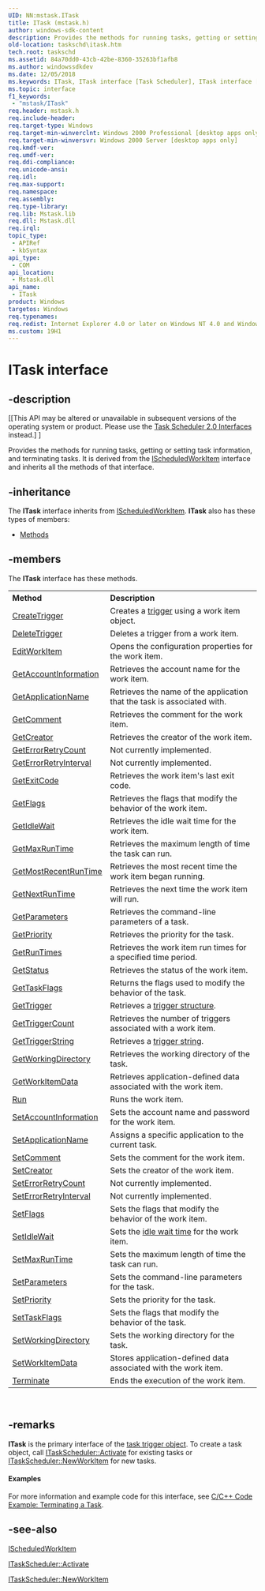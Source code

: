 ```yaml
---
UID: NN:mstask.ITask
title: ITask (mstask.h)
author: windows-sdk-content
description: Provides the methods for running tasks, getting or setting task information, and terminating tasks. It is derived from the IScheduledWorkItem interface and inherits all the methods of that interface.
old-location: taskschd\itask.htm
tech.root: taskschd
ms.assetid: 84a70dd0-43cb-42be-8360-35263bf1afb8
ms.author: windowssdkdev
ms.date: 12/05/2018
ms.keywords: ITask, ITask interface [Task Scheduler], ITask interface [Task Scheduler],described, _msb_itask, mstask/ITask, taskschd.itask
ms.topic: interface
f1_keywords: 
 - "mstask/ITask"
req.header: mstask.h
req.include-header: 
req.target-type: Windows
req.target-min-winverclnt: Windows 2000 Professional [desktop apps only]
req.target-min-winversvr: Windows 2000 Server [desktop apps only]
req.kmdf-ver: 
req.umdf-ver: 
req.ddi-compliance: 
req.unicode-ansi: 
req.idl: 
req.max-support: 
req.namespace: 
req.assembly: 
req.type-library: 
req.lib: Mstask.lib
req.dll: Mstask.dll
req.irql: 
topic_type:
 - APIRef
 - kbSyntax
api_type:
 - COM
api_location:
 - Mstask.dll
api_name:
 - ITask
product: Windows
targetos: Windows
req.typenames: 
req.redist: Internet Explorer 4.0 or later on Windows NT 4.0 and Windows 95
ms.custom: 19H1
---
```


# ITask interface


## -description


<p class="CCE_Message">[[This API may be altered or unavailable in subsequent versions of the operating system or product. Please use the <a href="https://docs.microsoft.com/windows/desktop/TaskSchd/task-scheduler-2-0-interfaces">Task Scheduler 2.0 Interfaces</a> instead.] ]

Provides the methods for running tasks, getting or setting task information, and terminating tasks. It is derived from the 
<a href="https://docs.microsoft.com/windows/desktop/api/mstask/nn-mstask-ischeduledworkitem">IScheduledWorkItem</a> interface and inherits all the methods of that interface.


## -inheritance

The <b xmlns:loc="http://microsoft.com/wdcml/l10n">ITask</b> interface inherits from <a href="https://docs.microsoft.com/windows/desktop/api/mstask/nn-mstask-ischeduledworkitem">IScheduledWorkItem</a>. <b>ITask</b> also has these types of members:
<ul>
<li><a href="https://docs.microsoft.com/">Methods</a></li>
</ul>

## -members

The <b>ITask</b> interface has these methods.
<table class="members" id="memberListMethods">
<tr>
<th align="left" width="37%">Method</th>
<th align="left" width="63%">Description</th>
</tr>
<tr data="declared;">
<td align="left" width="37%">
<a href="https://docs.microsoft.com/windows/desktop/api/mstask/nf-mstask-ischeduledworkitem-createtrigger">CreateTrigger</a>
</td>
<td align="left" width="63%">
Creates a <a href="https://docs.microsoft.com/windows/desktop/TaskSchd/t">trigger</a> using a work item object.

</td>
</tr>
<tr data="declared;">
<td align="left" width="37%">
<a href="https://docs.microsoft.com/windows/desktop/api/mstask/nf-mstask-ischeduledworkitem-deletetrigger">DeleteTrigger</a>
</td>
<td align="left" width="63%">
Deletes a trigger from a work item.

</td>
</tr>
<tr data="declared;">
<td align="left" width="37%">
<a href="https://docs.microsoft.com/windows/desktop/api/mstask/nf-mstask-ischeduledworkitem-editworkitem">EditWorkItem</a>
</td>
<td align="left" width="63%">
Opens the configuration properties for the work item.

</td>
</tr>
<tr data="declared;">
<td align="left" width="37%">
<a href="https://docs.microsoft.com/windows/desktop/api/mstask/nf-mstask-ischeduledworkitem-getaccountinformation">GetAccountInformation</a>
</td>
<td align="left" width="63%">
Retrieves the account name for the work item.

</td>
</tr>
<tr data="declared;">
<td align="left" width="37%">
<a href="https://docs.microsoft.com/windows/desktop/api/mstask/nf-mstask-itask-getapplicationname">GetApplicationName</a>
</td>
<td align="left" width="63%">
Retrieves the name of the application that the task is associated with.

</td>
</tr>
<tr data="declared;">
<td align="left" width="37%">
<a href="https://docs.microsoft.com/windows/desktop/api/mstask/nf-mstask-ischeduledworkitem-getcomment">GetComment</a>
</td>
<td align="left" width="63%">
Retrieves the comment for the work item.

</td>
</tr>
<tr data="declared;">
<td align="left" width="37%">
<a href="https://docs.microsoft.com/windows/desktop/api/mstask/nf-mstask-ischeduledworkitem-getcreator">GetCreator</a>
</td>
<td align="left" width="63%">
Retrieves the creator of the work item.

</td>
</tr>
<tr data="declared;">
<td align="left" width="37%">
<a href="https://docs.microsoft.com/windows/desktop/api/mstask/nf-mstask-ischeduledworkitem-geterrorretrycount">GetErrorRetryCount</a>
</td>
<td align="left" width="63%">
Not currently implemented.

</td>
</tr>
<tr data="declared;">
<td align="left" width="37%">
<a href="https://docs.microsoft.com/windows/desktop/api/mstask/nf-mstask-ischeduledworkitem-geterrorretryinterval">GetErrorRetryInterval</a>
</td>
<td align="left" width="63%">
Not currently implemented.

</td>
</tr>
<tr data="declared;">
<td align="left" width="37%">
<a href="https://docs.microsoft.com/windows/desktop/api/mstask/nf-mstask-ischeduledworkitem-getexitcode">GetExitCode</a>
</td>
<td align="left" width="63%">
Retrieves the work item's last exit code.

</td>
</tr>
<tr data="declared;">
<td align="left" width="37%">
<a href="https://docs.microsoft.com/windows/desktop/api/mstask/nf-mstask-ischeduledworkitem-getflags">GetFlags</a>
</td>
<td align="left" width="63%">
Retrieves the flags that modify the behavior of the work item.

</td>
</tr>
<tr data="declared;">
<td align="left" width="37%">
<a href="https://docs.microsoft.com/windows/desktop/api/mstask/nf-mstask-ischeduledworkitem-getidlewait">GetIdleWait</a>
</td>
<td align="left" width="63%">
Retrieves the idle wait time for the work item.

</td>
</tr>
<tr data="declared;">
<td align="left" width="37%">
<a href="https://docs.microsoft.com/windows/desktop/api/mstask/nf-mstask-itask-getmaxruntime">GetMaxRunTime</a>
</td>
<td align="left" width="63%">
Retrieves the maximum length of time the task can run.

</td>
</tr>
<tr data="declared;">
<td align="left" width="37%">
<a href="https://docs.microsoft.com/windows/desktop/api/mstask/nf-mstask-ischeduledworkitem-getmostrecentruntime">GetMostRecentRunTime</a>
</td>
<td align="left" width="63%">
Retrieves the most recent time the work item began running.

</td>
</tr>
<tr data="declared;">
<td align="left" width="37%">
<a href="https://docs.microsoft.com/windows/desktop/api/mstask/nf-mstask-ischeduledworkitem-getnextruntime">GetNextRunTime</a>
</td>
<td align="left" width="63%">
Retrieves the next time the work item will run.

</td>
</tr>
<tr data="declared;">
<td align="left" width="37%">
<a href="https://docs.microsoft.com/windows/desktop/api/mstask/nf-mstask-itask-getparameters">GetParameters</a>
</td>
<td align="left" width="63%">
Retrieves the command-line parameters of a task.

</td>
</tr>
<tr data="declared;">
<td align="left" width="37%">
<a href="https://docs.microsoft.com/windows/desktop/api/mstask/nf-mstask-itask-getpriority">GetPriority</a>
</td>
<td align="left" width="63%">
Retrieves the priority for the task.

</td>
</tr>
<tr data="declared;">
<td align="left" width="37%">
<a href="https://docs.microsoft.com/windows/desktop/api/mstask/nf-mstask-ischeduledworkitem-getruntimes">GetRunTimes</a>
</td>
<td align="left" width="63%">
Retrieves the work item run times for a specified time period.

</td>
</tr>
<tr data="declared;">
<td align="left" width="37%">
<a href="https://docs.microsoft.com/windows/desktop/api/mstask/nf-mstask-ischeduledworkitem-getstatus">GetStatus</a>
</td>
<td align="left" width="63%">
Retrieves the status of the work item.

</td>
</tr>
<tr data="declared;">
<td align="left" width="37%">
<a href="https://docs.microsoft.com/windows/desktop/api/mstask/nf-mstask-itask-gettaskflags">GetTaskFlags</a>
</td>
<td align="left" width="63%">
Returns the flags used to modify the behavior of the task.

</td>
</tr>
<tr data="declared;">
<td align="left" width="37%">
<a href="https://docs.microsoft.com/windows/desktop/api/mstask/nf-mstask-ischeduledworkitem-gettrigger">GetTrigger</a>
</td>
<td align="left" width="63%">
Retrieves a <a href="https://docs.microsoft.com/windows/desktop/TaskSchd/t">trigger structure</a>.

</td>
</tr>
<tr data="declared;">
<td align="left" width="37%">
<a href="https://docs.microsoft.com/windows/desktop/api/mstask/nf-mstask-ischeduledworkitem-gettriggercount">GetTriggerCount</a>
</td>
<td align="left" width="63%">
Retrieves the number of triggers associated with a work item.

</td>
</tr>
<tr data="declared;">
<td align="left" width="37%">
<a href="https://docs.microsoft.com/windows/desktop/api/mstask/nf-mstask-ischeduledworkitem-gettriggerstring">GetTriggerString</a>
</td>
<td align="left" width="63%">
Retrieves a <a href="https://docs.microsoft.com/windows/desktop/TaskSchd/t">trigger string</a>.

</td>
</tr>
<tr data="declared;">
<td align="left" width="37%">
<a href="https://docs.microsoft.com/windows/desktop/api/mstask/nf-mstask-itask-getworkingdirectory">GetWorkingDirectory</a>
</td>
<td align="left" width="63%">
Retrieves the working directory of the task.

</td>
</tr>
<tr data="declared;">
<td align="left" width="37%">
<a href="https://docs.microsoft.com/windows/desktop/api/mstask/nf-mstask-ischeduledworkitem-getworkitemdata">GetWorkItemData</a>
</td>
<td align="left" width="63%">
Retrieves application-defined data associated with the work item.

</td>
</tr>
<tr data="declared;">
<td align="left" width="37%">
<a href="https://docs.microsoft.com/windows/desktop/api/mstask/nf-mstask-ischeduledworkitem-run">Run</a>
</td>
<td align="left" width="63%">
Runs the work item.

</td>
</tr>
<tr data="declared;">
<td align="left" width="37%">
<a href="https://docs.microsoft.com/windows/desktop/api/mstask/nf-mstask-ischeduledworkitem-setaccountinformation">SetAccountInformation</a>
</td>
<td align="left" width="63%">
Sets the account name and password for the work item.

</td>
</tr>
<tr data="declared;">
<td align="left" width="37%">
<a href="https://docs.microsoft.com/windows/desktop/api/mstask/nf-mstask-itask-setapplicationname">SetApplicationName</a>
</td>
<td align="left" width="63%">
Assigns a specific application to the current task.

</td>
</tr>
<tr data="declared;">
<td align="left" width="37%">
<a href="https://docs.microsoft.com/windows/desktop/api/mstask/nf-mstask-ischeduledworkitem-setcomment">SetComment</a>
</td>
<td align="left" width="63%">
Sets the comment for the work item.

</td>
</tr>
<tr data="declared;">
<td align="left" width="37%">
<a href="https://docs.microsoft.com/windows/desktop/api/mstask/nf-mstask-ischeduledworkitem-setcreator">SetCreator</a>
</td>
<td align="left" width="63%">
Sets the creator of the work item.

</td>
</tr>
<tr data="declared;">
<td align="left" width="37%">
<a href="https://docs.microsoft.com/windows/desktop/api/mstask/nf-mstask-ischeduledworkitem-seterrorretrycount">SetErrorRetryCount</a>
</td>
<td align="left" width="63%">
Not currently implemented.

</td>
</tr>
<tr data="declared;">
<td align="left" width="37%">
<a href="https://docs.microsoft.com/windows/desktop/api/mstask/nf-mstask-ischeduledworkitem-seterrorretryinterval">SetErrorRetryInterval</a>
</td>
<td align="left" width="63%">
Not currently implemented.

</td>
</tr>
<tr data="declared;">
<td align="left" width="37%">
<a href="https://docs.microsoft.com/windows/desktop/api/mstask/nf-mstask-ischeduledworkitem-setflags">SetFlags</a>
</td>
<td align="left" width="63%">
Sets the flags that modify the behavior of the work item.

</td>
</tr>
<tr data="declared;">
<td align="left" width="37%">
<a href="https://docs.microsoft.com/windows/desktop/api/mstask/nf-mstask-ischeduledworkitem-setidlewait">SetIdleWait</a>
</td>
<td align="left" width="63%">
Sets the <a href="https://docs.microsoft.com/windows/desktop/TaskSchd/i">idle wait time</a> for the work item.

</td>
</tr>
<tr data="declared;">
<td align="left" width="37%">
<a href="https://docs.microsoft.com/windows/desktop/api/mstask/nf-mstask-itask-setmaxruntime">SetMaxRunTime</a>
</td>
<td align="left" width="63%">
Sets the maximum length of time the task can run.

</td>
</tr>
<tr data="declared;">
<td align="left" width="37%">
<a href="https://docs.microsoft.com/windows/desktop/api/mstask/nf-mstask-itask-setparameters">SetParameters</a>
</td>
<td align="left" width="63%">
Sets the command-line parameters for the task.

</td>
</tr>
<tr data="declared;">
<td align="left" width="37%">
<a href="https://docs.microsoft.com/windows/desktop/api/mstask/nf-mstask-itask-setpriority">SetPriority</a>
</td>
<td align="left" width="63%">
Sets the priority for the task.

</td>
</tr>
<tr data="declared;">
<td align="left" width="37%">
<a href="https://docs.microsoft.com/windows/desktop/api/mstask/nf-mstask-itask-settaskflags">SetTaskFlags</a>
</td>
<td align="left" width="63%">
Sets the flags that modify the behavior of the task.

</td>
</tr>
<tr data="declared;">
<td align="left" width="37%">
<a href="https://docs.microsoft.com/windows/desktop/api/mstask/nf-mstask-itask-setworkingdirectory">SetWorkingDirectory</a>
</td>
<td align="left" width="63%">
Sets the working directory for the task.

</td>
</tr>
<tr data="declared;">
<td align="left" width="37%">
<a href="https://docs.microsoft.com/windows/desktop/api/mstask/nf-mstask-ischeduledworkitem-setworkitemdata">SetWorkItemData</a>
</td>
<td align="left" width="63%">
Stores application-defined data associated with the work item.

</td>
</tr>
<tr data="declared;">
<td align="left" width="37%">
<a href="https://docs.microsoft.com/windows/desktop/api/mstask/nf-mstask-ischeduledworkitem-terminate">Terminate</a>
</td>
<td align="left" width="63%">
Ends the execution of the work item.

</td>
</tr>
</table> 


## -remarks



<b>ITask</b> is the primary interface of the <a href="https://docs.microsoft.com/windows/desktop/TaskSchd/t">task trigger object</a>. To create a task object, call 
<a href="https://docs.microsoft.com/windows/desktop/api/mstask/nf-mstask-itaskscheduler-activate">ITaskScheduler::Activate</a> for existing tasks or 
<a href="https://docs.microsoft.com/windows/desktop/api/mstask/nf-mstask-itaskscheduler-newworkitem">ITaskScheduler::NewWorkItem</a> for new tasks.


#### Examples

For more information and example code for this interface, see <a href="https://docs.microsoft.com/windows/desktop/TaskSchd/c-c-code-example-terminating-a-task">C/C++ Code Example: Terminating a Task</a>.

<div class="code"></div>



## -see-also




<a href="https://docs.microsoft.com/windows/desktop/api/mstask/nn-mstask-ischeduledworkitem">IScheduledWorkItem</a>



<a href="https://docs.microsoft.com/windows/desktop/api/mstask/nf-mstask-itaskscheduler-activate">ITaskScheduler::Activate</a>



<a href="https://docs.microsoft.com/windows/desktop/api/mstask/nf-mstask-itaskscheduler-newworkitem">ITaskScheduler::NewWorkItem</a>
 

 


